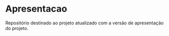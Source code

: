 # Apresentacao
Repositório destinado ao projeto atualizado com a versão de apresentação do projeto.
